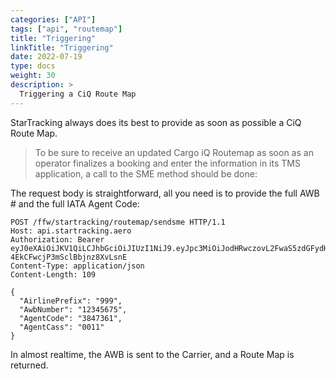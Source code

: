 ```yaml
---
categories: ["API"]
tags: ["api", "routemap"] 
title: "Triggering"
linkTitle: "Triggering"
date: 2022-07-19
type: docs
weight: 30
description: >
  Triggering a CiQ Route Map
---
```

StarTracking always does its best to provide as soon as possible a CiQ Route Map. 

> To be sure to receive an updated Cargo iQ Routemap as soon as an operator finalizes a booking and enter the information in its TMS application, a call to the SME method should be done:

The request body is straightforward, all you need is to provide the full AWB # and the full IATA Agent Code:

```http
POST /ffw/startracking/routemap/sendsme HTTP/1.1
Host: api.startracking.aero
Authorization: Bearer eyJ0eXAiOiJKV1QiLCJhbGciOiJIUzI1NiJ9.eyJpc3MiOiJodHRwczovL2FwaS5zdGFydHJhY2tpbmcuYWVybyIsInN1YiI6IkZWQUdPQ01QIiwibmJmIjoxNjU4MjQwMTgzLCJpYXQiOjE2NTgyNDAxODMsImV4cCI6MTY1ODI0NzM4MywibmFtZSI6IkZWQUdPQ01QIiwiYWRtaW4iOmZhbHNlfQ.XMyFGUC84oh2g3s9-4EkCFwcjP3mSclBbjnz8XvLsnE
Content-Type: application/json
Content-Length: 109

{
  "AirlinePrefix": "999",
  "AwbNumber": "12345675",
  "AgentCode": "3847361",
  "AgentCass": "0011"
}
```

In almost realtime, the AWB is sent to the Carrier, and a Route Map is returned.